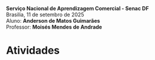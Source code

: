 **Serviço Nacional de Aprendizagem Comercial - Senac DF**  
Brasilia, 11 de setembro de 2025  
Aluno: **Anderson de Matos Guimarães**  
Professor: **Moisés Mendes de Andrade**

# Atividades

